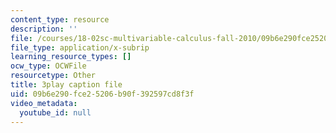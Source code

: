 ```yaml
---
content_type: resource
description: ''
file: /courses/18-02sc-multivariable-calculus-fall-2010/09b6e290fce25206b90f392597cd8f3f_XmQM5pHxX-o.vtt
file_type: application/x-subrip
learning_resource_types: []
ocw_type: OCWFile
resourcetype: Other
title: 3play caption file
uid: 09b6e290-fce2-5206-b90f-392597cd8f3f
video_metadata:
  youtube_id: null
---
```

